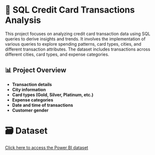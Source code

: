 # 🧮 SQL Credit Card Transactions Analysis
This project focuses on analyzing credit card transaction data using SQL queries to derive insights and trends. It involves the implementation of various queries to explore spending patterns, card types, cities, and different transaction attributes. The dataset includes transactions across different cities, card types, and expense categories.

## 📊 Project Overview
- **Transaction details**
- **City information**
- **Card types (Gold, Silver, Platinum, etc.)**
- **Expense categories**
- **Date and time of transactions**
- **Customer gender**

# 🗃️ Dataset
[Click here to access the Power BI dataset](https://drive.google.com/drive/folders/1evNA3oT4vTgGGTYEmuAqQFJc-sH_WRzr?usp=sharing)

